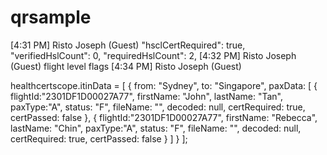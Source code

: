 # qrsample
[4:31 PM] Risto Joseph (Guest)
    "hsclCertRequired": true,
        "verifiedHslCount": 0,
        "requiredHslCount": 2,
​[4:32 PM] Risto Joseph (Guest)
    flight level flags 
​[4:34 PM] Risto Joseph (Guest)

healthcertscope.itinData = [ { from: "Sydney", to: "Singapore", paxData: [ { flightId:"2301DF1D00027A77", firstName: "John", lastName: "Tan", paxType:"A", status: "F", fileName: "", decoded: null, certRequired: true, certPassed: false }, { flightId:"2301DF1D00027A77", firstName: "Rebecca", lastName: "Chin", paxType:"A", status: "F",  fileName: "", decoded: null, certRequired: true, certPassed: false } ] } ];


